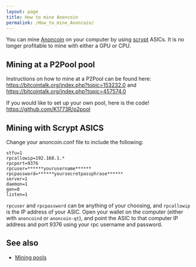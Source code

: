 ```yaml
---
layout: page
title: How to mine Anoncoin
permalink: /How_to_mine_Anoncoin/
---
```


You can mine [Anoncoin](/About_Anoncoin/) on your computer by using [scrypt](/Scrypt/) ASICs. It is no longer profitable to mine with either a GPU or CPU.

Mining at a P2Pool pool
-----------------------

Instructions on how to mine at a P2Pool can be found here: [<https://bitcointalk.org/index.php?topic=153232.0>](https://bitcointalk.org/index.php?topic=153232.0) and [<https://bitcointalk.org/index.php?topic=457574.0>](https://bitcointalk.org/index.php?topic=457574.0)

If you would like to set up your own pool, here is the code! [<https://github.com/K1773R/p2pool>](https://github.com/K1773R/p2pool)

Mining with Scrypt ASICS
------------------------

Change your anoncoin.conf file to include the following:

```
stfu=1
rpcallowip=192.168.1.*
rpcport=9376
rpcuser=******yourusername******
rpcpassword=******yoursecretpassphrase******
server=1
daemon=1
gen=0
listen=1
```

`rpcuser` and `rpcpassword` can be anything of your choosing, and `rpcallowip` is the IP address of your ASIC. Open your wallet on the computer (either with `anoncoind` or `anoncoin-qt`), and point the ASIC to that computer IP address and port 9376 using your rpc username and password.

See also
--------

-   [Mining pools](/Mining_pools/)
